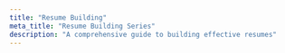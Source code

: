 ```yaml
---
title: "Resume Building"
meta_title: "Resume Building Series"
description: "A comprehensive guide to building effective resumes"
---
```











